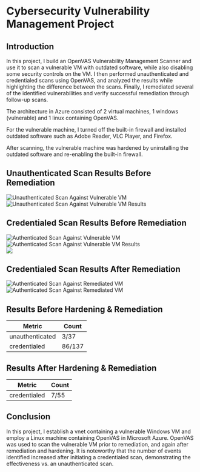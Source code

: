 # Cybersecurity Vulnerability Management Project

## Introduction

In this project, I build an OpenVAS Vulnerability Management Scanner and use it to scan a vulnerable VM with outdated software, while also disabling some security controls on the VM. I then performed unauthenticated and credentialed scans using OpenVAS, and analyzed the results while highlighting the difference between the scans. Finally, I remediated several of the identified vulnerabilities and verify successful remediation through follow-up scans.

<!--
Set up a secure Azure network with an OpenVAS Vulnerability Management Scanner VM.
Developed a vulnerable Windows 10 VM, featuring outdated software and disabled security controls.
Performed unauthenticated and credentialed vulnerability scans using OpenVAS.
Analyzed scan results, highlighting the difference between unauthenticated and credentialed scans.
Remediated identified vulnerabilities, verified successful remediation through subsequent scans.
Created a list of remediable vulnerabilities to simulate realistic vulnerability remediation scenarios.
-->

The architecture in Azure consisted of 2 virtual machines, 1 windows (vulnerable) and 1 linux containing OpenVAS.

For the vulnerable machine, I turned off the built-in firewall and installed outdated software such as Adobe Reader, VLC Player, and Firefox.

After scanning, the vulnerable machine was hardened by uninstalling the outdated software and re-enabling the built-in firewall.

## Unauthenticated Scan Results Before Remediation
![Unauthenticated Scan Against Vulnerable VM](https://github.com/kyiez/openVAS-Vuln/assets/90296943/01f2fbb1-f708-4e95-a9f5-54cd15a17af5">)<br>
![Unauthenticated Scan Against Vulnerable VM Results](https://github.com/kyiez/openVAS-Vuln/assets/90296943/22bbb845-62dd-41e3-b00e-5db861122301">)<br>


## Credentialed Scan Results Before Remediation
![Authenticated Scan Against Vulnerable VM](https://github.com/kyiez/openVAS-Vuln/assets/90296943/a1b860f6-8319-4522-9c0f-1f8a39699002">)<br>
![Authenticated Scan Against Vulnerable VM Results](https://github.com/kyiez/openVAS-Vuln/assets/90296943/5a9a93a1-8245-4011-8ffe-da3e06408b6c">)<br>
![](https://github.com/kyiez/openVAS-Vuln/assets/90296943/d0008c5e-4b2d-4ffb-88d5-e72ff6f65b6b">)<br>



## Credentialed Scan Results After Remediation
![Authenticated Scan Against Remediated VM](https://github.com/kyiez/openVAS-Vuln/assets/90296943/fbb4236b-49a2-498d-b6aa-dc68e40414eb">)<br>
![Authenticated Scan Against Remediated VM](https://github.com/kyiez/openVAS-Vuln/assets/90296943/8ca62c1c-c7ec-4233-b99b-8e4e55f0bd5e">">)<br>

<!--
As shown in the images, the unauthenticated scan gathers 3 of 34 items vs. the credentialed scan resulting in 86 of 137 items.

In the credentialed scan after remediation results in 7 of 55 items on the report.

-->



## Results Before Hardening & Remediation
<!--
The following shows the metrics prior to hardening and remediation:
-->

| Metric                                                         | Count
| ------------------------                                       | -----
| unauthenticated                                                | 3/37
| credentialed                                                   | 86/137


<!--## Attack Maps After Hardening / Security Controls

```All map queries actually returned no results due to no instances of malicious activity for the 24 hour period after hardening.```
-->
## Results After Hardening & Remediation
<!--
The following table shows the metrics after hardening and remediation:
-->
| Metric                                                         | Count 
| ------------------------                                       | -----
| credentialed                                                   | 7/55

## Conclusion
In this project, I establish a vnet containing a vulnerable Windows VM and employ a Linux machine containing OpenVAS in Microsoft Azure. OpenVAS was used to scan the vulnerable VM prior to remediation, and again after remediation and hardening. It is noteworthy that the number of events identified increased after initiating a credentialed scan, demonstrating the effectiveness vs. an unauthenticated scan.
<!--
In this project, a mini honeynet was constructed in Microsoft Azure and log sources were integrated into a Log Analytics workspace. Microsoft Sentinel was employed to trigger alerts and create incidents based on the ingested logs. Additionally, metrics were measured in the insecure environment before security controls were applied, and then again after implementing security measures. It is noteworthy that the number of security events and incidents were drastically reduced after the security controls were applied, demonstrating their effectiveness.

It is worth noting that if the resources within the network were heavily utilized by regular users, it is likely that more security events and alerts may have been generated within the 24-hour period following the implementation of the security controls.
-->
